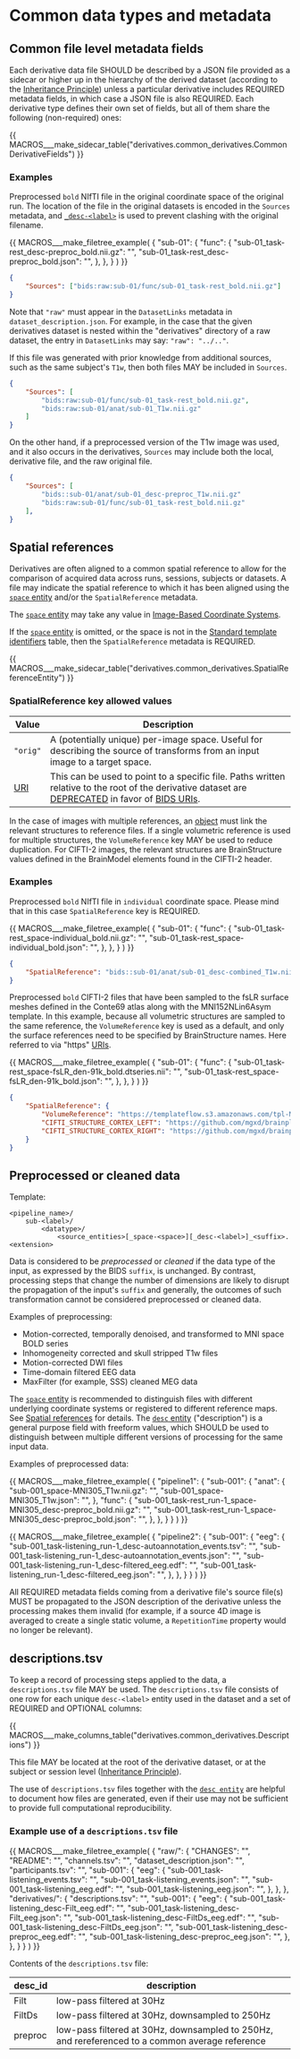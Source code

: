 # Common data types and metadata

## Common file level metadata fields

Each derivative data file SHOULD be described by a JSON file provided as a sidecar
or higher up in the hierarchy of the derived dataset (according to the
[Inheritance Principle](../common-principles.md#the-inheritance-principle))
unless a particular derivative includes REQUIRED metadata fields, in which case a
JSON file is also REQUIRED.
Each derivative type defines their own set of fields, but all of them
share the following (non-required) ones:

<!-- This block generates a metadata table.
These tables are defined in
  src/schema/rules/sidecars
The definitions of the fields specified in these tables may be found in
  src/schema/objects/metadata.yaml
A guide for using macros can be found at
 https://github.com/bids-standard/bids-specification/blob/master/macros_doc.md
-->
{{ MACROS___make_sidecar_table("derivatives.common_derivatives.CommonDerivativeFields") }}

### Examples

Preprocessed `bold` NIfTI file in the original coordinate space of the original run.
The location of the file in the original datasets is encoded in the `Sources` metadata,
and [`_desc-<label>`](../appendices/entities.md#desc)
is used to prevent clashing with the original filename.

<!-- This block generates a file tree.
A guide for using macros can be found at
 https://github.com/bids-standard/bids-specification/blob/master/macros_doc.md
-->
{{ MACROS___make_filetree_example(
   {
   "sub-01": {
      "func": {
        "sub-01_task-rest_desc-preproc_bold.nii.gz": "",
        "sub-01_task-rest_desc-preproc_bold.json": "",
         },
      },
   }
) }}

```JSON
{
    "Sources": ["bids:raw:sub-01/func/sub-01_task-rest_bold.nii.gz"]
}
```

Note that `"raw"` must appear in the `DatasetLinks` metadata in
`dataset_description.json`.
For example, in the case that the given derivatives dataset is nested within the
"derivatives" directory of a raw dataset, the entry in `DatasetLinks` may say:
`"raw": "../.."`.

If this file was generated with prior knowledge from additional sources,
such as the same subject's `T1w`,
then both files MAY be included in `Sources`.

```JSON
{
    "Sources": [
        "bids:raw:sub-01/func/sub-01_task-rest_bold.nii.gz",
        "bids:raw:sub-01/anat/sub-01_T1w.nii.gz"
    ]
}
```

On the other hand, if a preprocessed version of the T1w image was used, and it also
occurs in the derivatives, `Sources` may include both the local, derivative file,
and the raw original file.

```JSON
{
    "Sources": [
        "bids::sub-01/anat/sub-01_desc-preproc_T1w.nii.gz"
        "bids:raw:sub-01/func/sub-01_task-rest_bold.nii.gz"
    ],
}
```

## Spatial references

Derivatives are often aligned to a common spatial reference to allow for the
comparison of acquired data across runs, sessions, subjects or datasets.
A file may indicate the spatial reference to which it has been aligned using the
[`space` entity](../appendices/entities.md#space) and/or the `SpatialReference` metadata.

The [`space` entity](../appendices/entities.md#space) may take any value in
[Image-Based Coordinate Systems][coordsys].

If the [`space` entity](../appendices/entities.md#space) is omitted,
or the space is not in the [Standard template identifiers][templates] table,
then the `SpatialReference` metadata is REQUIRED.

<!-- This block generates a metadata table.
These tables are defined in
  src/schema/rules/sidecars
The definitions of the fields specified in these tables may be found in
  src/schema/objects/metadata.yaml
A guide for using macros can be found at
 https://github.com/bids-standard/bids-specification/blob/master/macros_doc.md
-->
{{ MACROS___make_sidecar_table("derivatives.common_derivatives.SpatialReferenceEntity") }}

### SpatialReference key allowed values

| **Value** | **Description**                                                                                                                                          |
| --------- | -------------------------------------------------------------------------------------------------------------------------------------------------------- |
| `"orig"`  | A (potentially unique) per-image space. Useful for describing the source of transforms from an input image to a target space.                            |
| [URI][]   | This can be used to point to a specific file. Paths written relative to the root of the derivative dataset are [DEPRECATED][] in favor of [BIDS URIs][]. |

In the case of images with multiple references, an [object][] must link the relevant structures to reference files.
If a single volumetric reference is used for multiple structures, the `VolumeReference` key MAY be used to reduce duplication.
For CIFTI-2 images, the relevant structures are BrainStructure values defined in the BrainModel elements found in the CIFTI-2 header.

### Examples

Preprocessed `bold` NIfTI file in `individual` coordinate space. Please mind
that in this case `SpatialReference` key is REQUIRED.

<!-- This block generates a file tree.
A guide for using macros can be found at
 https://github.com/bids-standard/bids-specification/blob/master/macros_doc.md
-->
{{ MACROS___make_filetree_example(
   {
   "sub-01": {
      "func": {
        "sub-01_task-rest_space-individual_bold.nii.gz": "",
        "sub-01_task-rest_space-individual_bold.json": "",
         },
      },
   }
) }}

```JSON
{
    "SpatialReference": "bids::sub-01/anat/sub-01_desc-combined_T1w.nii.gz"
}
```

Preprocessed `bold` CIFTI-2 files that have been sampled to the fsLR surface
meshes defined in the Conte69 atlas along with the MNI152NLin6Asym template.
In this example, because all volumetric structures are sampled to the same
reference, the `VolumeReference` key is used as a default, and only the
surface references need to be specified by BrainStructure names.
Here referred to via "https" [URIs][].

<!-- This block generates a file tree.
A guide for using macros can be found at
 https://github.com/bids-standard/bids-specification/blob/master/macros_doc.md
-->
{{ MACROS___make_filetree_example(
   {
   "sub-01": {
      "func": {
        "sub-01_task-rest_space-fsLR_den-91k_bold.dtseries.nii": "",
        "sub-01_task-rest_space-fsLR_den-91k_bold.json": "",
         },
      },
   }
) }}

```JSON
{
    "SpatialReference": {
        "VolumeReference": "https://templateflow.s3.amazonaws.com/tpl-MNI152NLin6Asym_res-02_T1w.nii.gz",
        "CIFTI_STRUCTURE_CORTEX_LEFT": "https://github.com/mgxd/brainplot/raw/master/brainplot/Conte69_Atlas/Conte69.L.midthickness.32k_fs_LR.surf.gii",
        "CIFTI_STRUCTURE_CORTEX_RIGHT": "https://github.com/mgxd/brainplot/raw/master/brainplot/Conte69_Atlas/Conte69.R.midthickness.32k_fs_LR.surf.gii"
    }
}
```

## Preprocessed or cleaned data

Template:

```Text
<pipeline_name>/
    sub-<label>/
        <datatype>/
            <source_entities>[_space-<space>][_desc-<label>]_<suffix>.<extension>
```

Data is considered to be *preprocessed* or *cleaned* if the data type of the input,
as expressed by the BIDS `suffix`, is unchanged.
By contrast, processing steps that change the number of dimensions are likely to disrupt
the propagation of the input's `suffix` and generally, the outcomes of such transformation
cannot be considered preprocessed or cleaned data.

Examples of preprocessing:

-   Motion-corrected, temporally denoised, and transformed to MNI space BOLD series
-   Inhomogeneity corrected and skull stripped T1w files
-   Motion-corrected DWI files
-   Time-domain filtered EEG data
-   MaxFilter (for example, SSS) cleaned MEG data

The [`space` entity](../appendices/entities.md#space)
is recommended to distinguish files with different underlying
coordinate systems or registered to different reference maps.
See [Spatial references](#spatial-references) for details.
The [`desc` entity](../appendices/entities.md#desc) ("description")
is a general purpose field with freeform values,
which SHOULD be used to distinguish between multiple different versions of
processing for the same input data.

Examples of preprocessed data:

<!-- This block generates a file tree.
A guide for using macros can be found at
 https://github.com/bids-standard/bids-specification/blob/master/macros_doc.md
-->
{{ MACROS___make_filetree_example(
   {
    "pipeline1": {
        "sub-001": {
            "anat": {
                "sub-001_space-MNI305_T1w.nii.gz": "",
                "sub-001_space-MNI305_T1w.json": "",
                },
            "func": {
                "sub-001_task-rest_run-1_space-MNI305_desc-preproc_bold.nii.gz": "",
                "sub-001_task-rest_run-1_space-MNI305_desc-preproc_bold.json": "",
                },
            },
        }
   }
) }}

<!-- This block generates a file tree.
A guide for using macros can be found at
 https://github.com/bids-standard/bids-specification/blob/master/macros_doc.md
-->
{{ MACROS___make_filetree_example(
   {
    "pipeline2": {
        "sub-001": {
            "eeg": {
                "sub-001_task-listening_run-1_desc-autoannotation_events.tsv": "",
                "sub-001_task-listening_run-1_desc-autoannotation_events.json": "",
                "sub-001_task-listening_run-1_desc-filtered_eeg.edf": "",
                "sub-001_task-listening_run-1_desc-filtered_eeg.json": "",
                },
            },
        }
   }
) }}

All REQUIRED metadata fields coming from a derivative file's source file(s) MUST
be propagated to the JSON description of the derivative unless the processing
makes them invalid (for example, if a source 4D image is averaged to create a single
static volume, a `RepetitionTime` property would no longer be relevant).

## descriptions.tsv

To keep a record of processing steps applied to the data, a `descriptions.tsv` file MAY be used.
The `descriptions.tsv` file consists of one row for each unique `desc-<label>`
entity used in the dataset and a set of REQUIRED and OPTIONAL columns:

<!-- This block generates a columns table.
The definitions of these fields can be found in
  src/schema/rules/tabular_data/*.yaml
and a guide for using macros can be found at
 https://github.com/bids-standard/bids-specification/blob/master/macros_doc.md
-->
{{ MACROS___make_columns_table("derivatives.common_derivatives.Descriptions") }}

This file MAY be located at the root of the derivative dataset,
or at the subject or session level
([Inheritance Principle](../common-principles.md#the-inheritance-principle)).

The use of `descriptions.tsv` files together with the [`desc entity`](../appendices/entities.md#desc)
are helpful to document how files are generated, even if their use may not be sufficient
to provide full computational reproducibility.

### Example use of a `descriptions.tsv` file

<!-- This block generates a file tree.
A guide for using macros can be found at
 https://github.com/bids-standard/bids-specification/blob/master/macros_doc.md
-->
{{ MACROS___make_filetree_example(
    {
    "raw/": {
        "CHANGES": "",
        "README": "",
        "channels.tsv": "",
        "dataset_description.json": "",
        "participants.tsv": "",
            "sub-001": {
                "eeg": {
                    "sub-001_task-listening_events.tsv": "",
                    "sub-001_task-listening_events.json": "",
                    "sub-001_task-listening_eeg.edf": "",
                    "sub-001_task-listening_eeg.json": "",
                    },
                },
            },
    "derivatives/": {
        "descriptions.tsv": "",
        "sub-001": {
            "eeg": {
                "sub-001_task-listening_desc-Filt_eeg.edf": "",
                "sub-001_task-listening_desc-Filt_eeg.json": "",
                "sub-001_task-listening_desc-FiltDs_eeg.edf": "",
                "sub-001_task-listening_desc-FiltDs_eeg.json": "",
                "sub-001_task-listening_desc-preproc_eeg.edf": "",
                "sub-001_task-listening_desc-preproc_eeg.json": "",
                },
            },
        }
    }
) }}

Contents of the `descriptions.tsv` file:

| desc_id | description                                                                                     |
|---------|-------------------------------------------------------------------------------------------------|
| Filt    | low-pass filtered at 30Hz                                                                       |
| FiltDs  | low-pass filtered at 30Hz, downsampled to 250Hz                                                 |
| preproc | low-pass filtered at 30Hz, downsampled to 250Hz, and rereferenced to a common average reference |

<!-- Link Definitions -->

[coordsys]: ../appendices/coordinate-systems.md#image-based-coordinate-systems

[templates]: ../appendices/coordinate-systems.md#standard-template-identifiers

[object]: https://www.json.org/json-en.html

[bids uris]: ../common-principles.md#bids-uri

[deprecated]: ../common-principles.md#definitions

[uris]: ../common-principles.md#uniform-resource-indicator

[uri]: ../common-principles.md#uniform-resource-indicator

